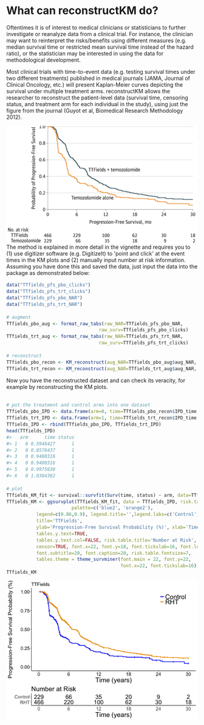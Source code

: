 
<!-- README.md is generated from README.Rmd. Please edit that file -->
What can reconstructKM do?
==========================

Oftentimes it is of interest to medical clinicians or statisticians to further investigate or reanalyze data from a clinical trial. For instance, the clinician may want to reinterpret the risks/benefits using different measures (e.g. median survival time or restricted mean survival time instead of the hazard ratio), or the statistician may be interested in using the data for methodological development.

Most clinical trials with time-to-event data (e.g. testing survival times under two different treatments) published in medical journals (JAMA, Journal of Clinical Oncology, etc.) will present Kaplan-Meier curves depicting the survival under multiple treatment arms. reconstructKM allows the researcher to reconstruct the patient-level data (survival time, censoring status, and treatment arm for each individual in the study), using just the figure from the journal (Guyot et al, Biomedical Research Methodology 2012).

<img src="man/figures/TTFields_pfs_orig.png" align="right" />

The method is explained in more detail in the vignette and requires you to (1) use digitizer software (e.g. DigitizeIt) to 'point and click' at the event times in the KM plots and (2) manually input number at risk information. Assuming you have done this and saved the data, just input the data into the package as demonstrated below:

``` r
data("TTfields_pfs_pbo_clicks")
data("TTfields_pfs_trt_clicks")
data("TTfields_pfs_pbo_NAR")
data("TTfields_pfs_trt_NAR")

# augment
TTfields_pbo_aug <- format_raw_tabs(raw_NAR=TTfields_pfs_pbo_NAR,
                                  raw_surv=TTfields_pfs_pbo_clicks) 
TTfields_trt_aug <- format_raw_tabs(raw_NAR=TTfields_pfs_trt_NAR,
                                  raw_surv=TTfields_pfs_trt_clicks) 

# reconstruct
TTfields_pbo_recon <- KM_reconstruct(aug_NAR=TTfields_pbo_aug$aug_NAR, aug_surv=TTfields_pbo_aug$aug_surv)
TTfields_trt_recon <- KM_reconstruct(aug_NAR=TTfields_trt_aug$aug_NAR, aug_surv=TTfields_trt_aug$aug_surv)
```

Now you have the reconstructed dataset and can check its veracity, for example by reconstructing the KM plots.

``` r

# put the treatment and control arms into one dataset
TTfields_pbo_IPD <- data.frame(arm=0, time=TTfields_pbo_recon$IPD_time, status=TTfields_pbo_recon$IPD_event)
TTfields_trt_IPD <- data.frame(arm=1, time=TTfields_trt_recon$IPD_time, status=TTfields_trt_recon$IPD_event)
TTfields_IPD <- rbind(TTfields_pbo_IPD, TTfields_trt_IPD)
head(TTfields_IPD)
#>   arm      time status
#> 1   0 0.5948427      1
#> 2   0 0.8578437      1
#> 3   0 0.9400316      1
#> 4   0 0.9400316      1
#> 5   0 0.9975630      1
#> 6   0 1.0304382      1

# plot
TTfields_KM_fit <- survival::survfit(Surv(time, status) ~ arm, data=TTfields_IPD)
TTfields_KM <- ggsurvplot(TTfields_KM_fit, data = TTfields_IPD, risk.table = TRUE, 
                        palette=c('blue2', 'orange2'),
           legend=c(0.86,0.9), legend.title='',legend.labs=c('Control', 'RHT'),
           title='TTFields',
           ylab='Progression-Free Survival Probability (%)', xlab='Time (years)',
           tables.y.text=TRUE,
           tables.y.text.col=FALSE, risk.table.title='Number at Risk', break.time.by=6,
           censor=TRUE, font.x=22, font.y=18, font.tickslab=16, font.legend=22, 
           font.subtitle=20, font.caption=20, risk.table.fontsize=7,
           tables.theme = theme_survminer(font.main = 22, font.y=22,
                                          font.x=22, font.tickslab=16))
TTfields_KM        
```

![](man/figures/README-plot%20example-1.png)
